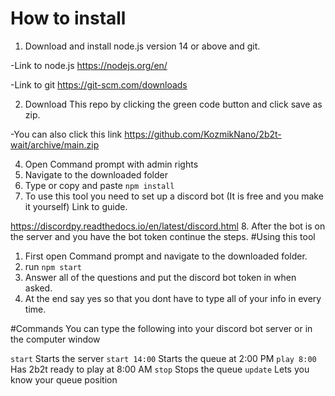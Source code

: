 # How to install
1. Download and install node.js version 14 or above and git.

-Link to node.js https://nodejs.org/en/


-Link to git https://git-scm.com/downloads


2. Download This repo by clicking the green code button and click save as zip.

-You can also click this link https://github.com/KozmikNano/2b2t-wait/archive/main.zip

4. Open Command prompt with admin rights
5. Navigate to the downloaded folder
6. Type or copy and paste
`npm install`
7. To use this tool you need to set up a discord bot (It is free and you make it yourself) Link to guide.

https://discordpy.readthedocs.io/en/latest/discord.html
8. After the bot is on the server and you have the bot token continue the steps.
#Using this tool
1. First open Command prompt and navigate to the downloaded folder.
2. run `npm start`
3. Answer all of the questions and put the discord bot token in when asked.
4. At the end say yes so that you dont have to type all of your info in every time.

#Commands
You can type the following into your discord bot server or in the computer window

`start` Starts the server
`start 14:00` Starts the queue at 2:00 PM
`play 8:00` Has 2b2t ready to play at 8:00 AM
`stop` Stops the queue
`update` Lets you know your queue position
